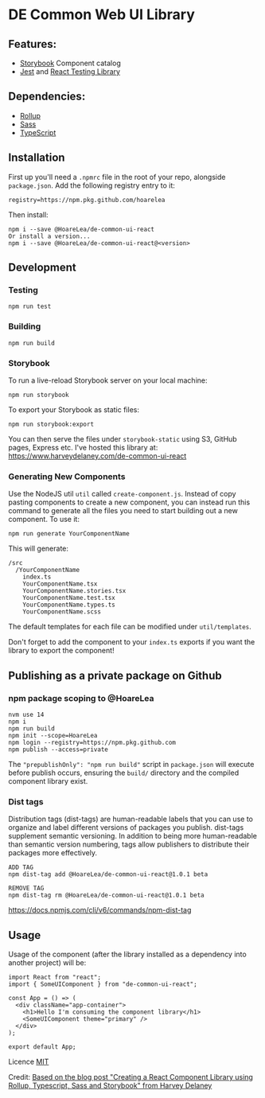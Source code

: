 # DE Common Web UI Library


## Features:

- [Storybook](https://storybook.js.org/) Component catalog
- [Jest](https://jestjs.io/) and [React Testing Library](https://github.com/testing-library/react-testing-library)


## Dependencies:

- [Rollup](https://github.com/rollup/rollup)
- [Sass](https://sass-lang.com/)
- [TypeScript](https://www.typescriptlang.org/)

## Installation
First up you'll need a `.npmrc` file in the root of your repo, alongside `package.json`.
Add the following registry entry to it:
```
registry=https://npm.pkg.github.com/hoarelea
```

Then install:
```
npm i --save @HoareLea/de-common-ui-react
Or install a version...
npm i --save @HoareLea/de-common-ui-react@<version>
```

## Development

### Testing

```
npm run test
```

### Building

```
npm run build
```

### Storybook

To run a live-reload Storybook server on your local machine:

```
npm run storybook
```

To export your Storybook as static files:

```
npm run storybook:export
```

You can then serve the files under `storybook-static` using S3, GitHub pages, Express etc. I've hosted this library at: https://www.harveydelaney.com/de-common-ui-react

### Generating New Components

Use the NodeJS util `util` called `create-component.js`. Instead of copy pasting components to create a new component, you can instead run this command to generate all the files you need to start building out a new component. To use it:

```
npm run generate YourComponentName
```

This will generate:

```
/src
  /YourComponentName
    index.ts
    YourComponentName.tsx
    YourComponentName.stories.tsx
    YourComponentName.test.tsx
    YourComponentName.types.ts
    YourComponentName.scss
```

The default templates for each file can be modified under `util/templates`.

Don't forget to add the component to your `index.ts` exports if you want the library to export the component!


## Publishing as a private package on Github

### npm package scoping to @HoareLea

```
nvm use 14
npm i
npm run build
npm init --scope=HoareLea
npm login --registry=https://npm.pkg.github.com
npm publish --access=private
```

The `"prepublishOnly": "npm run build"` script in `package.json` will execute before publish occurs, ensuring the `build/` directory and the compiled component library exist.

### Dist tags
Distribution tags (dist-tags) are human-readable labels that you can use to organize and label different versions of packages you publish. dist-tags supplement semantic versioning. In addition to being more human-readable than semantic version numbering, tags allow publishers to distribute their packages more effectively.


```
ADD TAG
npm dist-tag add @HoareLea/de-common-ui-react@1.0.1 beta

REMOVE TAG
npm dist-tag rm @HoareLea/de-common-ui-react@1.0.1 beta
```

https://docs.npmjs.com/cli/v6/commands/npm-dist-tag

## Usage

Usage of the component (after the library installed as a dependency into another project) will be:

```TSX
import React from "react";
import { SomeUIComponent } from "de-common-ui-react";

const App = () => (
  <div className="app-container">
    <h1>Hello I'm consuming the component library</h1>
    <SomeUIComponent theme="primary" />
  </div>
);

export default App;
```

Licence
[MIT](https://opensource.org/licenses/MIT)

Credit:
[Based on the blog post "Creating a React Component Library using Rollup, Typescript, Sass and Storybook" from Harvey Delaney](https://blog.harveydelaney.com)
